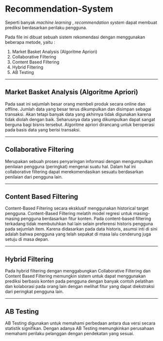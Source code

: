 # Recommendation-System
Seperti banyak *machine learning* , *recommendation system* dapat membuat prediksi berdasarkan perilaku pengguna.

Pada file ini dibuat sebuah sistem rekomendasi dengan menggunakan beberapa metode, yaitu :
1. Market Basket Analysis (Algoritme Apriori)
2. Collaborative Filtering
3. Content Based Filtering
4. Hybrid Filtering
5. AB Testing
---------------------------------------------------------------------------------------------------------------------------------------
## Market Basket Analysis (Algoritme Apriori)
Pada saat ini sejumlah besar orang membeli produk secara online dan offline. Jumlah data yang besar terus dikumpulkan dan disimpan sebagai transaksi. Akan tetapi banyak data yang akhirnya tidak digunakan karena tidak diolah dengan baik. Seharusnya data yang dikumpulkan dapat sangat berguna bagi bisnis tersebut. Algoritme apriori dirancang untuk beroperasi pada basis data yang berisi transaksi.

---------------------------------------------------------------------------------------------------------------------------------------
## Collaborative Filtering
Merupakan sebuah proses penyaringan informasi dengan mengumpulkan penilaian pengguna (peringkat) mengenai suatu hal. Dalam hal ini collaborative filtering dapat merekomendasikan sesuatu berdasarkan penilaian dari pengguna lain.

---------------------------------------------------------------------------------------------------------------------------------------
## Content Based Filtering
Content-Based Filtering secara eksklusif menggunakan historical target pengguna. Content-Based Filtering melatih model regresi untuk masing-masing pengguna berdasarkan fitur konten. Pada content-based filtering terkadang tidak membutuhkan hal lain selain preferensi historis pengguna pada sejumlah item. Karena didasarkan pada data historis, asumsi inti di sini adalah bahwa pengguna yang telah sepakat di masa lalu cenderung juga setuju di masa depan.

---------------------------------------------------------------------------------------------------------------------------------------
## Hybrid Filtering
Pada hybrid filtering dengan menggabungkan Collaborative Filtering dan Content Based Filtering memungkin sistem untuk dapat menggunakan prediksi berbasis konten pada pengguna dengan banyak contoh pelatihan dan kolaborasi pada orang lain dengan melihat fitur yang dapat diekstraksi dari peringkat pengguna lain.

---------------------------------------------------------------------------------------------------------------------------------------
## AB Testing
AB Testing digunakan untuk memahami perbedaan antara dua versi secara statistik signifikan. Dengan adanya AB Testing memungkinkan perusahaan memahami perilaku pelanggan dengan pendekatan yang sesuai.




